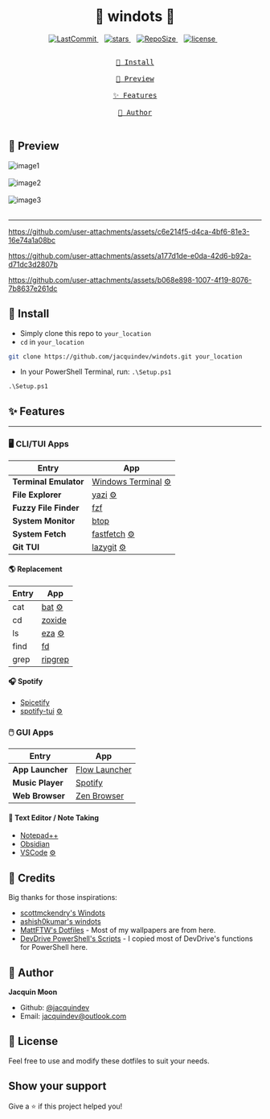 <h1 align="center">👋 windots 👋</h1>

<div align="center">
<p align="center">
  <a href="https://github.com/jacquindev/windots/commit">
    <img alt="LastCommit" src="https://img.shields.io/github/last-commit/jacquindev/windots/main?style=for-the-badge&logo=github&color=%237dcfff">
  </a>&nbsp;&nbsp;
  <a href="https://github.com/jacquindev/windots/stargazers">
    <img alt="stars" src="https://img.shields.io/github/stars/jacquindev/windots?style=for-the-badge&logo=github&color=%23f7768e">
  </a>&nbsp;&nbsp;
  <a href="https://github.com/jacquindev/windots/">
    <img alt="RepoSize" src="https://img.shields.io/github/repo-size/jacquindev/windots?style=for-the-badge&logo=hyprland&logoColor=f9e2af&label=Size&labelColor=302D41&color=f9e2af">
  </a>&nbsp;&nbsp;
  <a href="https://github.com/jacquindev/windots/LICENSE">
    <img alt="license" src="https://img.shields.io/github/license/jacquindev/windots?style=for-the-badge&logo=&color=CBA6F7&logoColor=CBA6F7&labelColor=302D41">
  </a>&nbsp;&nbsp;
</p>
</div>

<div align="center">
  <a href="#install"><kbd><br> 🌷 Install <br></kbd></a>&ensp;&ensp;
  <a href="#preview"><kbd><br> 🌆 Preview <br></kbd></a>&ensp;&ensp;
  <a href="#features"><kbd><br> ✨ Features <br></kbd></a>&ensp;&ensp;
  <a href="#author"><kbd><br> 👤 Author <br> </kbd></a>&ensp;&ensp;
</div>

<h2 id="preview">🌆 Preview</h2>

![image1](https://github.com/user-attachments/assets/8592a014-081d-4130-b11c-8848f3c53af3)<br/><br/>
![image2](https://github.com/user-attachments/assets/ba8b4031-249c-442e-9afd-939f680e1c9e)<br/><br/>
![image3](https://github.com/user-attachments/assets/bac06b45-6de9-4941-80c1-9d1158611637)<br/><br/>

<hr/>

https://github.com/user-attachments/assets/c6e214f5-d4ca-4bf6-81e3-16e74a1a08bc

https://github.com/user-attachments/assets/a177d1de-e0da-42d6-b92a-d71dc3d2807b

https://github.com/user-attachments/assets/b068e898-1007-4f19-8076-7b8637e261dc

<h2 id="install">🌷 Install</h2>

- Simply clone this repo to `your_location`
- `cd` in `your_location`

```bash
git clone https://github.com/jacquindev/windots.git your_location
```

- In your PowerShell Terminal, run: `.\Setup.ps1`

```pwsh
.\Setup.ps1
```

<h2 id="features">✨ Features</h2>

<hr/>

### 🖥️ CLI/TUI Apps

| Entry                 | App                                                                                           |
| --------------------- | --------------------------------------------------------------------------------------------- |
| **Terminal Emulator** | [Windows Terminal](https://github.com/microsoft/terminal) [⚙️](./windows/settings.json)       |
| **File Explorer**     | [yazi](https://github.com/sxyazi/yazi) [⚙️](./config/yazi/)                                   |
| **Fuzzy File Finder** | [fzf](https://github.com/junegunn/fzf)                                                        |
| **System Monitor**    | [btop](https://github.com/aristocratos/btop)                                                  |
| **System Fetch**      | [fastfetch](https://github.com/fastfetch-cli/fastfetch) [⚙️](./config/fastfetch/config.jsonc) |
| **Git TUI**           | [lazygit](https://github.com/jesseduffield/lazygit) [⚙️](./config/lazygit/config.yml)         |

#### 🌎 Replacement

| Entry | App                                                                      |
| ----- | ------------------------------------------------------------------------ |
| cat   | [bat](https://github.com/sharkdp/bat) [⚙️](./config/bat/config)          |
| cd    | [zoxide](https://github.com/ajeetdsouza/zoxide)                          |
| ls    | [eza](https://github.com/eza-community/eza) [⚙️](./config/eza/theme.yml) |
| find  | [fd](https://github.com/sharkdp/fd)                                      |
| grep  | [ripgrep](https://github.com/sharkdp/ripgrep)                            |

#### 🎧 Spotify

- [Spicetify](https://spicetify.app/)
- [spotify-tui](https://github.com/Rigellute/spotify-tui) [⚙️](./config/spotify-tui/config.yml)

### 🖱️ GUI Apps

| Entry            | App                                            |
| ---------------- | ---------------------------------------------- |
| **App Launcher** | [Flow Launcher](https://www.flowlauncher.com/) |
| **Music Player** | [Spotify](https://open.spotify.com/)           |
| **Web Browser**  | [Zen Browser](https://www.zen-browser.com/)    |

#### 📝 Text Editor / Note Taking

- [Notepad++](https://notepad-plus-plus.org/)
- [Obsidian](https://obsidian.md/)
- [VSCode](https://code.visualstudio.com/) [⚙️](./vscode/settings.json)

<h2 id="credits">🎉 Credits</h2>

Big thanks for those inspirations:

- [scottmckendry's Windots](https://github.com/scottmckendry/Windots)
- [ashish0kumar's windots](https://github.com/ashish0kumar/windots)
- [MattFTW's Dotfiles](https://github.com/Matt-FTW/dotfiles) - Most of my wallpapers are from here.
- [DevDrive PowerShell's Scripts](https://github.com/ran-dall/Dev-Drive) - I copied most of DevDrive's functions for PowerShell here.

<h2 id="author">👤 Author</h2></h2>

**Jacquin Moon**

- Github: [@jacquindev](https://github.com/jacquindev)
- Email: jacquindev@outlook.com

## 📜 License

Feel free to use and modify these dotfiles to suit your needs.

## Show your support

Give a ⭐️ if this project helped you!
